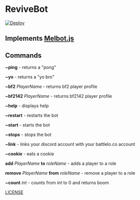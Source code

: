 # ReviveBot

[![Deploy](https://www.herokucdn.com/deploy/button.svg)](https://heroku.com/deploy?template=https://github.com/ReviveNetwork/ReviveBot/tree/master)
## Implements [Melbot.js](https://github.com/meldsza/melbot.js)
## Commands 
 **~ping** - returns a "pong" 
 
 **~yo** - returns a "yo bro" 
 
 **~bf2** *PlayerName* - returns bf2 player profile
 
 **~bf2142** *PlayerName* - returns bf2142 player profile
 
 **~help** - displays help

 **~restart** - restarts the bot
 
 **~start** - starts the bot
 
 **~stops** - stops the bot
 
 **~link** - links your discord account with your battlelo.co account
 
 **~cookie** - eats a cookie
 
 **add** *PlayerName* **to** *roleName* - adds a player to a role
 
 **remove** *PlayerName* **from** *roleName* - remove a player to a role
 
 **~count** *int* - counts from *int* to 0 and returns boom
 
[LICENSE](../blob/master/LICENSE)

